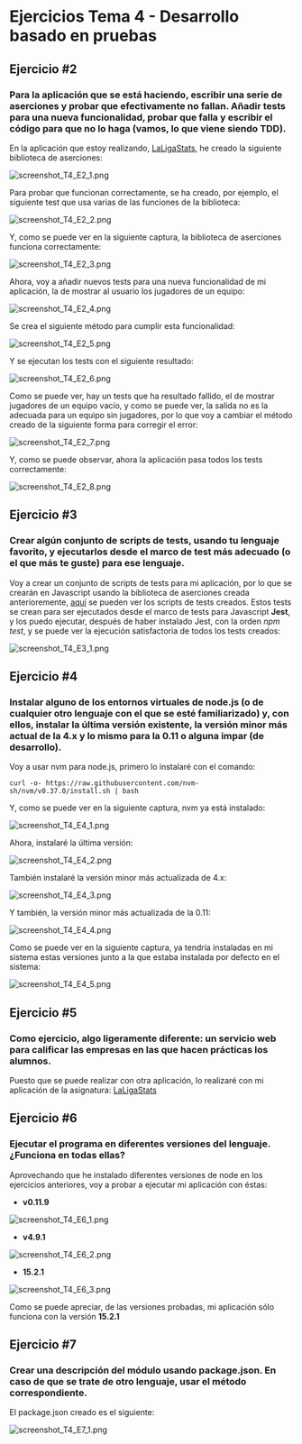 # Ejercicios Tema 4 - Desarrollo basado en pruebas

## Ejercicio #2
### Para la aplicación que se está haciendo, escribir una serie de aserciones y probar que efectivamente no fallan. Añadir tests para una nueva funcionalidad, probar que falla y escribir el código para que no lo haga (vamos, lo que viene siendo TDD).

En la aplicación que estoy realizando, [LaLigaStats](https://github.com/juancpineda97/LaLigaStats), he creado la siguiente biblioteca de aserciones:

![screenshot_T4_E2_1.png](capturas/screenshot_T4_E2_1.png)

Para probar que funcionan correctamente, se ha creado, por ejemplo, el siguiente test que usa varias de las funciones de la biblioteca:

![screenshot_T4_E2_2.png](capturas/screenshot_T4_E2_2.png)

Y, como se puede ver en la siguiente captura, la biblioteca de aserciones funciona correctamente:

![screenshot_T4_E2_3.png](capturas/screenshot_T4_E2_3.png)

Ahora, voy a añadir nuevos tests para una nueva funcionalidad de mi aplicación, la de mostrar al usuario los jugadores de un equipo:

![screenshot_T4_E2_4.png](capturas/screenshot_T4_E2_4.png)

Se crea el siguiente método para cumplir esta funcionalidad:

![screenshot_T4_E2_5.png](capturas/screenshot_T4_E2_5.png)

Y se ejecutan los tests con el siguiente resultado:

![screenshot_T4_E2_6.png](capturas/screenshot_T4_E2_6.png)

Como se puede ver, hay un tests que ha resultado fallido, el de mostrar jugadores de un equipo vacío, y como se puede ver, la salida no es la adecuada para un equipo sin jugadores, por lo que voy a cambiar el método creado de la siguiente forma para corregir el error:

![screenshot_T4_E2_7.png](capturas/screenshot_T4_E2_7.png)

Y, como se puede observar, ahora la aplicación pasa todos los tests correctamente:

![screenshot_T4_E2_8.png](capturas/screenshot_T4_E2_8.png)


## Ejercicio #3
### Crear algún conjunto de scripts de tests, usando tu lenguaje favorito, y ejecutarlos desde el marco de test más adecuado (o el que más te guste) para ese lenguaje.

Voy a crear un conjunto de scripts de tests para mi aplicación, por lo que se crearán en Javascript usando la biblioteca de aserciones creada anterioremente, [aquí](https://github.com/juancpineda97/LaLigaStats/blob/main/test/equipo-jugador.test.js) se pueden ver los scripts de tests creados. Estos tests se crean para ser ejecutados desde el marco de tests para Javascript **Jest**, y los puedo ejecutar, después de haber instalado Jest, con la orden *npm test*, y se puede ver la ejecución satisfactoria de todos los tests creados:

![screenshot_T4_E3_1.png](capturas/screenshot_T4_E3_1.png)


## Ejercicio #4
### Instalar alguno de los entornos virtuales de node.js (o de cualquier otro lenguaje con el que se esté familiarizado) y, con ellos, instalar la última versión existente, la versión minor más actual de la 4.x y lo mismo para la 0.11 o alguna impar (de desarrollo).

Voy a usar nvm para node.js, primero lo instalaré con el comando:
~~~
curl -o- https://raw.githubusercontent.com/nvm-sh/nvm/v0.37.0/install.sh | bash
~~~
Y, como se puede ver en la siguiente captura, nvm ya está instalado:

![screenshot_T4_E4_1.png](capturas/screenshot_T4_E4_1.png)

Ahora, instalaré la última versión:

![screenshot_T4_E4_2.png](capturas/screenshot_T4_E4_2.png)

También instalaré la versión minor más actualizada de 4.x:

![screenshot_T4_E4_3.png](capturas/screenshot_T4_E4_3.png)

Y también, la versión minor más actualizada de la 0.11:

![screenshot_T4_E4_4.png](capturas/screenshot_T4_E4_4.png)

Como se puede ver en la siguiente captura, ya tendría instaladas en mi sistema estas versiones junto a la que estaba instalada por defecto en el sistema:

![screenshot_T4_E4_5.png](capturas/screenshot_T4_E4_5.png)


## Ejercicio #5
### Como ejercicio, algo ligeramente diferente: un servicio web para calificar las empresas en las que hacen prácticas los alumnos.

Puesto que se puede realizar con otra aplicación, lo realizaré con mi aplicación de la asignatura: [LaLigaStats](https://github.com/juancpineda97/LaLigaStats)


## Ejercicio #6
### Ejecutar el programa en diferentes versiones del lenguaje. ¿Funciona en todas ellas?

Aprovechando que he instalado diferentes versiones de node en los ejercicios anteriores, voy a probar a ejecutar mi aplicación con éstas:

- **v0.11.9**

![screenshot_T4_E6_1.png](capturas/screenshot_T4_E6_1.png)

- **v4.9.1**

![screenshot_T4_E6_2.png](capturas/screenshot_T4_E6_2.png)

- **15.2.1**

![screenshot_T4_E6_3.png](capturas/screenshot_T4_E6_3.png)

Como se puede apreciar, de las versiones probadas, mi aplicación sólo funciona con la versión **15.2.1**


## Ejercicio #7
### Crear una descripción del módulo usando package.json. En caso de que se trate de otro lenguaje, usar el método correspondiente.

El package.json creado es el siguiente:

![screenshot_T4_E7_1.png](capturas/screenshot_T4_E7_1.png)
